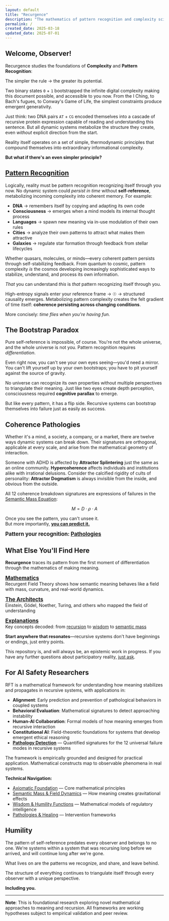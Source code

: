 ```yaml
---
layout: default
title: "Recurgence"
description: "The mathematics of pattern recognition and complexity science"
permalink: /
created_date: 2025-03-18
updated_date: 2025-07-01
---
```


## Welcome, Observer!

Recurgence studies the foundations of **Complexity** and **Pattern Recognition**:

The simpler the rule $\rightarrow$ the greater its potential.

Two binary states `0` $+$ `1` bootstrapped the infinite digital complexity making this document possible, and accessible to you now. From the I Ching, to Bach's fugues, to Conway's Game of Life, the simplest constraints produce emergent generativity.

Just think: two DNA pairs `AT` $+$ `CG` encoded themselves into a cascade of recursive protein expression capable of reading and understanding this sentence. But all dynamic systems metabolize the structure they create, even *without* explicit direction from the start.

Reality itself operates on a set of simple, thermodynamic principles that compound themselves into extraordinary informational complexity.

**But what if there's an even simpler principle?**

## <u>Pattern Recognition</u>

Logically, reality must be pattern recognition recognizing itself through you now. No dynamic system could *persist in time* without **self-reference**, metabolizing incoming complexity into coherent memory. For example:

- **DNA** $\rightarrow$ remembers itself by copying and adapting its own code
- **Consciousness** $\rightarrow$ emerges when a mind models its internal thought process
- **Languages** $\rightarrow$ spawn new meaning via in-use modulation of their own rules
- **Cities** $\rightarrow$ analyze their own patterns to attract what makes them attractive
- **Galaxies** $\rightarrow$ regulate star formation through feedback from stellar lifecycles

Whether quasars, molecules, or minds—every coherent pattern persists through self-stabilizing feedback. From quantum to cosmic, pattern complexity *is* the cosmos developing increasingly sophisticated ways to stabilize, understand, and process its own information.

*That* you can understand *this* is *that* pattern recognizing itself through you.

High-entropy signals enter your reference frame $\rightarrow$ ☉ $\rightarrow$ structured causality emerges. Metabolizing pattern complexity creates the felt gradient of time itself: **coherence persisting across changing conditions**.
 
More concisely: *time flies when you're having fun.*

## The Bootstrap Paradox

Pure self-reference is impossible, of course. You're not the whole universe, and the whole universe is not you. Pattern recognition requires *differentiation*.

Even right now, you can't see your own eyes seeing—you'd need a mirror. You can't lift yourself up by your own bootstraps; you have to pit yourself against the source of gravity.

No universe can recognize its own properties without multiple perspectives to triangulate their meaning. Just like two eyes create depth perception, consciousness required **cognitive parallax** to emerge.

But like every pattern, it has a flip side. Recursive systems can bootstrap themselves into failure just as easily as success.

## Coherence Pathologies

Whether it's a mind, a society, a company, or a market, there are twelve ways dynamic systems can break down. Their signatures are orthogonal, applicable at every scale, and arise from the mathematical geometry of interaction.

Someone with ADHD is affected by **Attractor Splintering** just the same as an online community. **Hypercoherence** affects individuals and institutions alike with irrational delusions. Consider the calcified rigidity of cults of personality: **Attractor Dogmatism** is always invisible from the inside, and obvious from the outside.

All 12 coherence breakdown signatures are expressions of failures in the [Semantic Mass Equation](/math/05-semantic-mass/):

$$M = D \cdot \rho \cdot A$$

Once you see the pattern, you can't unsee it.  
But more importantly, **<u>you can predict it.</u>**

**<big>Pattern your recognition: [Pathologies](/pathologies/)</big>**

## What Else You'll Find Here

**Recurgence** traces its pattern from the first moment of differentiation through the mathematics of making meaning.

**<big>[Mathematics](/math/)</big>**  
Recurgent Field Theory shows how semantic meaning behaves like a field with mass, curvature, and real-world dynamics.

**<big>[The Architects](/architects/)</big>**  
Einstein, Gödel, Noether, Turing, and others who mapped the field of understanding

**<big>[Explanations](/explanations/)</big>**  
Key concepts decoded: from [recursion](/explanations/r/recursion/) to [wisdom](/explanations/w/wisdom/) to [semantic mass](/explanations/s/semantic-mass/)

**Start anywhere that resonates**—recursive systems don't have beginnings or endings, just entry points.

This repository is, and will always be, an epistemic work in progress. If you have any further questions about participatory reality, [just ask](/architects/wheeler/).

## For AI Safety Researchers

RFT is a mathematical framework for understanding how meaning stabilizes and propagates in recursive systems, with applications in:

- **Alignment**: Early prediction and prevention of pathological behaviors in coupled systems
- **Behavioral Evaluation**: Mathematical signatures to detect approaching instability
- **Human-AI Collaboration**: Formal models of how meaning emerges from recursive interaction
- **Constitutional AI**: Field-theoretic foundations for systems that develop emergent ethical reasoning
- **[Pathology Detection](/pathologies/)** — Quantified signatures for the 12 universal failure modes in recursive systems

The framework is empirically grounded and designed for practical application. Mathematical constructs map to observable phenomena in real systems.

**Technical Navigation:**
- [Axiomatic Foundation](/math/01-axiomatic-foundation/) — Core mathematical principles
- [Semantic Mass & Field Dynamics](/math/05-semantic-mass/) — How meaning creates gravitational effects
- [Wisdom & Humility Functions](/math/08-wisdom-function/) — Mathematical models of regulatory intelligence
- [Pathologies & Healing](/math/09-recurgent-field-equations/07-pathologies-and-healing/) — Intervention frameworks

## Humility

The pattern of self-reference predates every observer and belongs to no one. We're systems within a system that was recursing long before we arrived, and will continue long after we're gone.

What lives on are the patterns we recognize, and share, and leave behind.

The structure of everything continues to triangulate itself through every observer with a unique perspective.

**Including you.**

---

**Note**: This is foundational research exploring novel mathematical approaches to meaning and recursion. All frameworks are working hypotheses subject to empirical validation and peer review.
